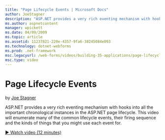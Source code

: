 ```yaml
---
title: "Page Lifecycle Events | Microsoft Docs"
author: JoeStagner
description: "ASP.NET provides a very rich eventing mechanism with hooks into all the important chronological instances in the ASP.NET page lifecycle. This video will enum..."
ms.author: aspnetcontent
manager: wpickett
ms.date: 04/09/2009
ms.topic: article
ms.assetid: 11237821-220e-4357-9fa6-38245084e093
ms.technology: dotnet-webforms
ms.prod: .net-framework
msc.legacyurl: /web-forms/videos/building-35-applications/page-lifecycle-events
msc.type: video
---
```

Page Lifecycle Events
====================
by [Joe Stagner](https://github.com/JoeStagner)

ASP.NET provides a very rich eventing mechanism with hooks into all the important chronological instances in the ASP.NET page lifecycle. This video will enumerate many of the common lifecycle events, their firing sequence and the kinds of things that you might use each event for.

[&#9654; Watch video (12 minutes)](https://channel9.msdn.com/Blogs/ASP-NET-Site-Videos/page-lifecycle-events)